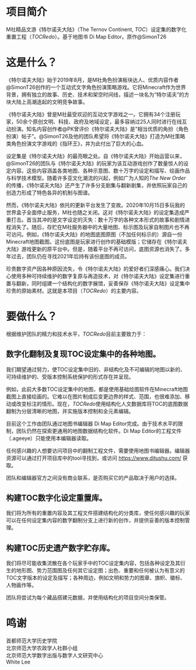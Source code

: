 # 项目简介
M社精品文游《特尔诺夫大陆》（The Ternov Continent, *TOC*）设定集的数字化重置工程（*TOCRedo*）。基于地图书 Di Map Editor。原作@SimonT26
# 这是什么？
《特尔诺夫大陆》始于2019年8月，是M社角色扮演板块达人、优质内容作者@SimonT26创作的一个互动式文字角色扮演策略游戏。它将Minecraft作为世界背景，拥有独立的故事、历史、技术和架空时间线，描述一块名为“特尔诺夫”的方块大陆上高潮迭起的文明竞争故事。<br>

《特尔诺夫大陆》曾是M社最受欢迎的互动文字游戏之一。它拥有34个注册玩家，50余个原创文明、科技、政府及地域设定，最多容纳过25人同时进行在线互动扮演。知名内容创作者@PK曾评价《特尔诺夫大陆》是“相当优质的角扮（角色扮演）帖子”。@SimonT26及他的团队希望将《特尔诺夫大陆》打造为M社策略类角色扮演文字游戏的《指环王》，并为此付出了巨大的心血。<br>

设定集是《特尔诺夫大陆》的最亮眼之处。自《特尔诺夫大陆》开始运营以来，@SimonT26的团队与《特尔诺夫大陆》的玩家为该互动游戏创作了数量惊人的设定内容。这些内容涵盖各类地图、各种示意图、数十万字的设定和描写、绘画作品与科学技术模型。随着许多亚文化潮流的兴起，例如广为人知的*The New Order*的传播，《特尔诺夫大陆》还产生了许多分支剧集与翻新剧集，并依照玩家自己的创造力形成了特色各异的机制与图谱。<br>

然而，《特尔诺夫大陆》依托的更新平台发生了变故。2020年10月15日多玩我的世界盒子全面停止服务，M社也随之关闭。这对《特尔诺夫大陆》的设定集造成严重打击。首当其冲的是文字设定的灭失：数十万字的各种文本形式的故事和剧情进程消失了。随后，存贮在M社服务器中的大量地图、标示图及玩家自制图片也不再可访问。例如，《特尔诺夫大陆》的地图底图原图（不加任何标示的）源自一份Minecraft地图截图。这份底图是玩家进行创作的基础模版；它储存在《特尔诺夫大陆》游戏更新的原平台中。但是，随着平台不再可访问，底图资源也消失了。多年过去，团队仍在寻找2021年后持有该份底图的成员。<br>

珍贵数字资产因各种原因流失，令《特尔诺夫大陆》的爱好者们深感痛心。我们决心使用多种可持续维护的数字复原与再造技术，对《特尔诺夫大陆》设定集进行重置与翻新，同时组建一个结构化的数字展馆，妥善保存《特尔诺夫大陆》设定集中珍贵的原始素材。这就是本项目（*TOCRedo*）的主要内容。<br>
# 要做什么？
根据维护团队的精力和技术水平，*TOCRedo*目前主要致力于：<br>

## 数字化翻制及复现TOC设定集中的各种地图。
我们期望通过努力，使TOC设定集中旧的、非结构化及不可编辑的地图以新的、可持续维护的、受版本控制系统保护的形式存在并呈现。<br>

例如，此前大多数TOC设定集中的地图，都是使用基础绘图软件在Minecraft地图截图上直接绘画的。它难以在图片制成后变更边界的样式、范围，也很难添加、移动或改变标注的情形。现在，*TOCRedo*使用结构化人文数据库将TOC的底图数据翻制为分层清晰的地图，并实施版本控制和全元素编辑。<br>

目前这个工作由团队通过地图书编辑器 Di Map Editor完成。由于技术水平的限制，团队仍然在探索更通用的地图数据结构化软件。Di Map Editor的工程文件（.ageeye）只能使用本编辑器读取。<br>

任何感兴趣的人想要访问项目中的翻制工程文件，需要使用地图书编辑器。编辑器资源可以通过打开项目库中的tool寻找到，或访问 https://www.ditushu.com/ 获取。<br>

团队和编辑器官方之间没有商业联系，是否购买它的产品取决于用户的选择。

## 构建TOC数字化设定重置库。
我们将为所有的重置内容及其工程文件搭建结构化的分类库，使任何感兴趣的玩家可以在任何设定集内容的数字翻制分支上进行新的创作，并提供妥善的版本控制管理。

## 构建TOC历史遗产数字贮存库。
我们将尽可能收集流散在各个玩家手中的TOC设定集内容，包括各种设定及其衍生的地形图、势力范围图及任何其它设定图；出色、重要和任何被认为有意义的TOC文字版本的设定及描写；各种周边，例如文明和势力的图章、旗帜、徽标、人物画作等。<br>

团队将尝试为每个藏品搭建元数据，并使用结构化的项目空间分类保管。
# 鸣谢
首都师范大学历史学院<br>
北京师范大学农政学人社群小组<br>
北京师范大学数字出版与数字人文研究中心<br>
White Lee<br>


